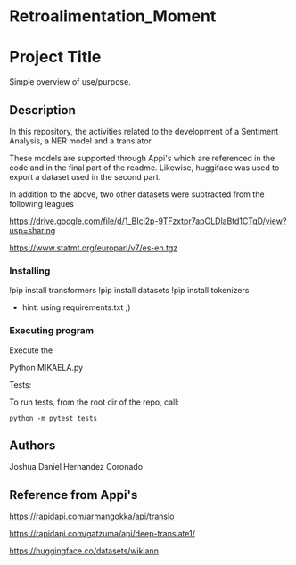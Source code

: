 # Retroalimentation_Moment


# Project Title

Simple overview of use/purpose.

## Description

In this repository, the activities related to the development of a Sentiment Analysis, a NER model and a translator.

These models are supported through Appi's which are referenced in the code and in the final part of the readme. Likewise, huggiface was used to export a dataset used in the second part.

In addition to the above, two other datasets were subtracted from the following leagues

https://drive.google.com/file/d/1_BIci2p-9TFzxtpr7apOLDlaBtd1CTqD/view?usp=sharing

https://www.statmt.org/europarl/v7/es-en.tgz

### Installing

!pip install transformers 
!pip install datasets
!pip install tokenizers

* hint: using requirements.txt ;)

### Executing program

Execute the  

Python MIKAELA.py

Tests: 

To run tests, from the root dir of the repo, call: 
```
python -m pytest tests
```

## Authors

Joshua Daniel Hernandez Coronado


## Reference from Appi's

https://rapidapi.com/armangokka/api/translo

https://rapidapi.com/gatzuma/api/deep-translate1/

https://huggingface.co/datasets/wikiann
